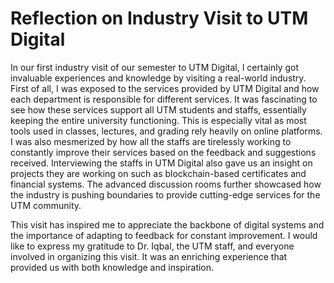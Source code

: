 # Reflection on Industry Visit to UTM Digital
In our first industry visit of our semester to UTM Digital, I certainly got invaluable experiences and knowledge by visiting a real-world industry. First of all, I was exposed to the services provided by UTM Digital and how each department is responsible for different services. It was fascinating to see how these services support all UTM students and staffs, essentially keeping the entire university functioning. This is especially vital as most tools used in classes, lectures, and grading rely heavily on online platforms. I was also mesmerized by how all the staffs are tirelessly working to constantly improve their services based on the feedback and suggestions received. Interviewing the staffs in UTM Digital also gave us an insight on projects they are working on such as blockchain-based certificates and financial systems. The advanced discussion rooms further showcased how the industry is pushing boundaries to provide cutting-edge services for the UTM community. 

This visit has inspired me to appreciate the backbone of digital systems and the importance of adapting to feedback for constant improvement. I would like to express my gratitude to Dr. Iqbal, the UTM staff, and everyone involved in organizing this visit. It was an enriching experience that provided us with both knowledge and inspiration.
